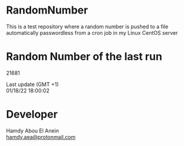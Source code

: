 # RandomNumber    
This is a test repository where a random number is pushed to a file automatically passwordless from a cron job in my Linux CentOS server    
# Random Number of the last run   
21681
      
Last update (GMT +1)    
01/18/22 18:00:02
# Developer    
Hamdy Abou El Anein   
hamdy.aea@protonmail.com
